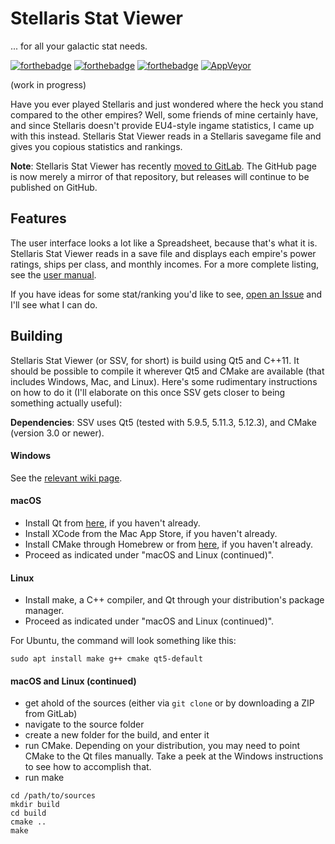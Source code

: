 # Stellaris Stat Viewer
... for all your galactic stat needs.

[![forthebadge](https://forthebadge.com/images/badges/built-with-resentment.svg)](https://forthebadge.com)
[![forthebadge](https://forthebadge.com/images/badges/made-with-c-plus-plus.svg)](https://forthebadge.com)
[![forthebadge](https://forthebadge.com/images/badges/uses-badges.svg)](https://forthebadge.com)
[![AppVeyor](https://ci.appveyor.com/api/projects/status/github/ArdiMaster/stellaris-stat-viewer)](https://ci.appveyor.com/project/ArdiMaster/stellaris-stat-viewer)

(work in progress)

Have you ever played Stellaris and just wondered where the heck you stand compared to the other empires?
Well, some friends of mine certainly have, and since Stellaris doesn't provide EU4-style ingame statistics,
I came up with this instead. Stellaris Stat Viewer reads in a Stellaris savegame file and gives you copious
statistics and rankings.

**Note**: Stellaris Stat Viewer has recently [moved to GitLab](https://gitlab.com/ArdiMaster/stellaris-stat-viewer).
The GitHub page is now merely a mirror of that repository, but releases will continue to be published on GitHub.

## Features
The user interface looks a lot like a Spreadsheet, because that's what it is. Stellaris Stat Viewer reads in
a save file and displays each empire's power ratings, ships per class, and monthly incomes. For a more
complete listing, see the [user manual](https://stellaris-stat-viewer.readthedocs.io/en/latest/userman/index.html).

If you have ideas for some stat/ranking you'd like to see, [open an Issue](https://gitlab.com/ArdiMaster/stellaris-stat-viewer/issues) and I'll see what I can do.

## Building
Stellaris Stat Viewer (or SSV, for short) is build using Qt5 and C++11. It should be possible to compile it
wherever Qt5 and CMake are available (that includes Windows, Mac, and Linux). Here's some rudimentary
instructions on how to do it (I'll elaborate on this once SSV gets closer to being something actually
useful):

**Dependencies**: SSV uses Qt5 (tested with 5.9.5, 5.11.3, 5.12.3), and CMake (version 3.0 or newer).

#### Windows
See the [relevant wiki page](https://gitlab.com/ArdiMaster/stellaris-stat-viewer/wikis/Building%20SSV%20from%20source).

#### macOS
* Install Qt from [here](https://www.qt.io/download-qt-installer), if you haven't already.
* Install XCode from the Mac App Store, if you haven't already.
* Install CMake through Homebrew or from [here](https://cmake.org/download/), if you haven't already.
* Proceed as indicated under "macOS and Linux (continued)".

#### Linux
* Install make, a C++ compiler, and Qt through your distribution's package manager.
* Proceed as indicated under "macOS and Linux (continued)".

For Ubuntu, the command will look something like this:
```
sudo apt install make g++ cmake qt5-default
```

#### macOS and Linux (continued)
* get ahold of the sources (either via `git clone` or by downloading a ZIP from GitLab)
* navigate to the source folder
* create a new folder for the build, and enter it
* run CMake. Depending on your distribution, you may need to point CMake to the Qt files manually.
Take a peek at the Windows instructions to see how to accomplish that.
* run make

```
cd /path/to/sources
mkdir build
cd build
cmake ..
make
```
